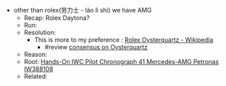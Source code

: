 ---
title: #clock #luxury
date: 2025-08-20 09:11:32 AM
starred: False
tags: clock, luxury, review
body: |    
  - other than rolex(劳力士 - láo lì shì) we have AMG
    - Recap: Rolex Daytona?
    - Run:
    - Resolution:
      - This is more to my preference : [Rolex Oysterquartz - Wikipedia](https://en.wikipedia.org/wiki/Rolex_Oysterquartz)
        - #review [consensus on Oysterquartz](https://www.reddit.com/r/rolex/comments/179u00v/whats_the_consensus_here_on_oysterquartz/)
    - Reason:
    - Root: [Hands-On IWC Pilot Chronograph 41 Mercedes-AMG Petronas IW388108](https://monochrome-watches.com/iwc-pilots-watch-chronograph-41-edition-mercedes-amg-petronas-formula-one-team-iw388108-hands-on-specs-price/)
    - Related:
...
